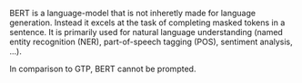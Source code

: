 BERT is a language-model that is not inheretly made for language generation. Instead it excels at the task of completing masked tokens in a sentence. It is primarily used for natural language understanding (named entity recognition (NER), part-of-speech tagging (POS), sentiment analysis, ...).

In comparison to GTP, BERT cannot be prompted.